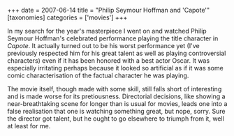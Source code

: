 +++
date = 2007-06-14
title = "Philip Seymour Hoffman and 'Capote'"
[taxonomies]
categories = ['movies']
+++

In my search for the year's masterpiece I went on and watched Philip
Seymour Hoffman's celebrated performance playing the title character in
*Capote*. It actually turned out to be his worst performance yet (I've
previously respected him for his great talent as well as playing
controversial characters) even if it has been honored with a best actor
Oscar. It was especially irritating perhaps because it looked so
artificial as if it was some comic characterisation of the factual
character he was playing.

The movie itself, though made with some skill, still falls short of
interesting and is made worse for its pretiousness. Directorial
decisions, like showing a near-breathtaking scene for longer than is
usual for movies, leads one into a false realisation that one is
watching something great, but nope, sorry. Sure the director got talent,
but he ought to go elsewhere to triumph from it, well at least for me.
